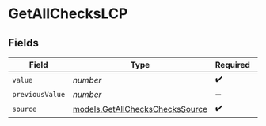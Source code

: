 # GetAllChecksLCP


## Fields

| Field                                                                    | Type                                                                     | Required                                                                 | Description                                                              |
| ------------------------------------------------------------------------ | ------------------------------------------------------------------------ | ------------------------------------------------------------------------ | ------------------------------------------------------------------------ |
| `value`                                                                  | *number*                                                                 | :heavy_check_mark:                                                       | N/A                                                                      |
| `previousValue`                                                          | *number*                                                                 | :heavy_minus_sign:                                                       | N/A                                                                      |
| `source`                                                                 | [models.GetAllChecksChecksSource](../models/getallcheckscheckssource.md) | :heavy_check_mark:                                                       | N/A                                                                      |